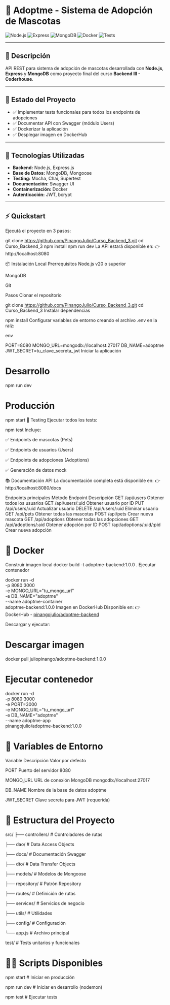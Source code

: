 # 🐾 Adoptme - Sistema de Adopción de Mascotas

![Node.js](https://img.shields.io/badge/Node.js-v20-green)
![Express](https://img.shields.io/badge/Express.js-Framework-blue)
![MongoDB](https://img.shields.io/badge/MongoDB-Database-brightgreen)
![Docker](https://img.shields.io/badge/Docker-Ready-blue)
![Tests](https://img.shields.io/badge/Tests-Mocha%2FChai%2FSupertest-yellowgreen)

---

## 📝 Descripción
API REST para sistema de adopción de mascotas desarrollada con **Node.js**, **Express** y **MongoDB** como proyecto final del curso **Backend III - Coderhouse**.

---

## 🎯 Estado del Proyecto
- ✅ Implementar tests funcionales para todos los endpoints de adopciones  
- ✅ Documentar API con Swagger (módulo Users)  
- ✅ Dockerizar la aplicación  
- ✅ Desplegar imagen en DockerHub  

---

## 🚀 Tecnologías Utilizadas
- **Backend:** Node.js, Express.js  
- **Base de Datos:** MongoDB, Mongoose  
- **Testing:** Mocha, Chai, Supertest  
- **Documentación:** Swagger UI  
- **Containerización:** Docker  
- **Autenticación:** JWT, bcrypt  

---

## ⚡️ Quickstart
Ejecutá el proyecto en 3 pasos:

git clone https://github.com/PinangoJulio/Curso_Backend_3.git
cd Curso_Backend_3
npm install
npm run dev
La API estará disponible en:
👉 http://localhost:8080

📦 Instalación Local
Prerrequisitos
Node.js v20 o superior

MongoDB

Git

Pasos
Clonar el repositorio


git clone https://github.com/PinangoJulio/Curso_Backend_3.git
cd Curso_Backend_3
Instalar dependencias

npm install
Configurar variables de entorno creando el archivo .env en la raíz:

env

PORT=8080
MONGO_URL=mongodb://localhost:27017
DB_NAME=adoptme
JWT_SECRET=tu_clave_secreta_jwt
Iniciar la aplicación

# Desarrollo
npm run dev

# Producción
npm start
🧪 Testing
Ejecutar todos los tests:


npm test
Incluye:

✅ Endpoints de mascotas (Pets)

✅ Endpoints de usuarios (Users)

✅ Endpoints de adopciones (Adoptions)

✅ Generación de datos mock

📚 Documentación API
La documentación completa está disponible en:
👉 http://localhost:8080/docs

Endpoints principales
Método	Endpoint	Descripción
GET	/api/users	Obtener todos los usuarios
GET	/api/users/:uid	Obtener usuario por ID
PUT	/api/users/:uid	Actualizar usuario
DELETE	/api/users/:uid	Eliminar usuario
GET	/api/pets	Obtener todas las mascotas
POST	/api/pets	Crear nueva mascota
GET	/api/adoptions	Obtener todas las adopciones
GET	/api/adoptions/:aid	Obtener adopción por ID
POST	/api/adoptions/:uid/:pid	Crear nueva adopción

# 🐳 Docker
Construir imagen local
docker build -t adoptme-backend:1.0.0 .
Ejecutar contenedor

docker run -d \
  -p 8080:3000 \
  -e MONGO_URL="tu_mongo_url" \
  -e DB_NAME="adoptme" \
  --name adoptme-container \
  adoptme-backend:1.0.0
Imagen en DockerHub
Disponible en:
👉 DockerHub - [pinangojulio/adoptme-backend](https://hub.docker.com/r/juliopinango/adoptme-backend)

Descargar y ejecutar:


# Descargar imagen
docker pull juliopinango/adoptme-backend:1.0.0

# Ejecutar contenedor
docker run -d \
  -p 8080:3000 \
  -e PORT=3000 \
  -e MONGO_URL="tu_mongo_url" \
  -e DB_NAME="adoptme" \
  --name adoptme-app \
  pinangojulio/adoptme-backend:1.0.0

# 🔧 Variables de Entorno

Variable	Descripción	Valor por defecto

PORT	Puerto del servidor	8080

MONGO_URL	URL de conexión MongoDB	mongodb://localhost:27017

DB_NAME	Nombre de la base de datos	adoptme

JWT_SECRET	Clave secreta para JWT	(requerida)

# 📁 Estructura del Proyecto

src/
├── controllers/     # Controladores de rutas

├── dao/             # Data Access Objects  

├── docs/            # Documentación Swagger

├── dto/             # Data Transfer Objects

├── models/          # Modelos de Mongoose

├── repository/      # Patrón Repository

├── routes/          # Definición de rutas

├── services/        # Servicios de negocio

├── utils/           # Utilidades

├── config/          # Configuración

└── app.js           # Archivo principal

test/                # Tests unitarios y funcionales


# 🧑‍💻 Scripts Disponibles

npm start    # Iniciar en producción

npm run dev  # Iniciar en desarrollo (nodemon)

npm test     # Ejecutar tests